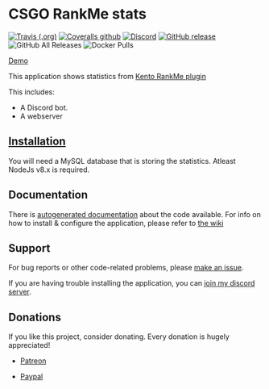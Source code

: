 # CSGO RankMe stats

[![Travis (.org)](https://img.shields.io/travis/niekcandaele/CSGO-RankMe-stats.svg?style=flat-square)](https://travis-ci.org/niekcandaele/CSGO-RankMe-stats)
[![Coveralls github](https://img.shields.io/coveralls/github/niekcandaele/CSGO-RankMe-stats.svg?style=flat-square)](https://coveralls.io/github/niekcandaele/CSGO-RankMe-stats)
[![Discord](https://img.shields.io/discord/336821518250147850.svg?color=%237289da&label=Discord&style=flat-square)](http://catalysm.net/discord)
[![GitHub release](https://img.shields.io/github/release/niekcandaele/CSGO-RankMe-stats.svg?style=flat-square)](https://github.com/niekcandaele/CSGO-RankMe-stats/releases)
![GitHub All Releases](https://img.shields.io/github/downloads/niekcandaele/CSGO-RankMe-stats/total.svg?style=flat-square)
![Docker Pulls](https://img.shields.io/docker/pulls/catalysm/csgo-rankme.svg?style=flat-square)

[Demo](https://retakes.catalysm.net/)

This application shows statistics from [Kento RankMe plugin](https://github.com/rogeraabbccdd/Kento-Rankme)

This includes:
 - A Discord bot.
 - A webserver

## [Installation](https://github.com/niekcandaele/CSGO-RankMe-Discord/wiki/Installation)

You will need a MySQL database that is storing the statistics. Atleast NodeJs v8.x is required. 

## Documentation

There is [autogenerated documentation](https://niekcandaele.github.io/CSGO-RankMe-stats/) about the code available. 
For info on how to install & configure the application, please refer to [the wiki](https://github.com/niekcandaele/CSGO-RankMe-stats/wiki)

## Support

For bug reports or other code-related problems, please [make an issue](https://github.com/niekcandaele/CSGO-RankMe-Discord/issues/new).

If you are having trouble installing the application, you can [join my discord server](http://catalysm.net/discord).

## Donations

If you like this project, consider donating. Every donation is hugely appreciated!

- [Patreon](https://www.patreon.com/catalysm)

- [Paypal](https://www.paypal.me/catalysmcsmm)


